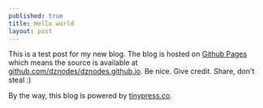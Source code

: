 ```yaml
---
published: true
title: Hello world
layout: post
---
```

This is a test post for my new blog. The blog is hosted on [Github Pages](http://pages.github.com/) which means the source is available at [github.com/dznodes/dznodes.github.io](http://github.com/dznodes/dznodes.github.io). Be nice. Give credit. Share, don't steal :)

By the way, this blog is powered by [tinypress.co](https://tinypress.co).